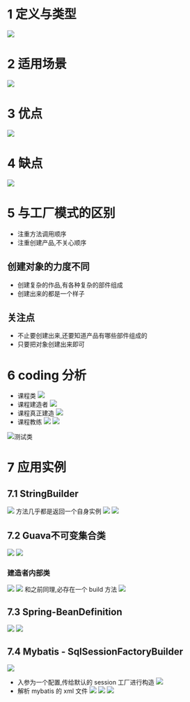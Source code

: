 # 1 定义与类型
![](https://upload-images.jianshu.io/upload_images/4685968-080be99119be745e.png?imageMogr2/auto-orient/strip%7CimageView2/2/w/1240)
# 2  适用场景
![](https://upload-images.jianshu.io/upload_images/4685968-3fe7a9c81aada5c0.png?imageMogr2/auto-orient/strip%7CimageView2/2/w/1240)
# 3 优点
![](https://upload-images.jianshu.io/upload_images/4685968-712a92b032ae6b0f.png?imageMogr2/auto-orient/strip%7CimageView2/2/w/1240)
# 4 缺点
![](https://upload-images.jianshu.io/upload_images/4685968-c0c8f3f7c16b503f.png?imageMogr2/auto-orient/strip%7CimageView2/2/w/1240)

# 5 与工厂模式的区别
- 注重方法调用顺序
- 注重创建产品,不关心顺序

## 创建对象的力度不同
- 创建复杂的作品,有各种复杂的部件组成
 - 创建出来的都是一个样子
## 关注点
- 不止要创建出来,还要知道产品有哪些部件组成的
- 只要把对象创建出来即可
# 6 coding 分析
- 课程类
![](https://upload-images.jianshu.io/upload_images/4685968-0c8b342606b3726d.png?imageMogr2/auto-orient/strip%7CimageView2/2/w/1240)
- 课程建造者
![](https://upload-images.jianshu.io/upload_images/4685968-a851dac77bf6e0c9.png?imageMogr2/auto-orient/strip%7CimageView2/2/w/1240)
- 课程真正建造
![](https://upload-images.jianshu.io/upload_images/4685968-27d777eeae580a89.png?imageMogr2/auto-orient/strip%7CimageView2/2/w/1240)
- 课程教练
![](https://upload-images.jianshu.io/upload_images/4685968-f3d3258034897aae.png?imageMogr2/auto-orient/strip%7CimageView2/2/w/1240)
![](https://upload-images.jianshu.io/upload_images/4685968-30ff2f73027afdd8.png?imageMogr2/auto-orient/strip%7CimageView2/2/w/1240)

![测试类](https://upload-images.jianshu.io/upload_images/4685968-c4026335db14fe20.png?imageMogr2/auto-orient/strip%7CimageView2/2/w/1240)
# 7 应用实例
## 7.1 StringBuilder
![](https://upload-images.jianshu.io/upload_images/4685968-6537ba0777c1a2e2.png?imageMogr2/auto-orient/strip%7CimageView2/2/w/1240)
方法几乎都是返回一个自身实例
![](https://upload-images.jianshu.io/upload_images/4685968-9c89ecb2a378ab30.png?imageMogr2/auto-orient/strip%7CimageView2/2/w/1240)
![](https://upload-images.jianshu.io/upload_images/4685968-2babb330292974ad.png?imageMogr2/auto-orient/strip%7CimageView2/2/w/1240)
## 7.2  Guava不可变集合类
![](https://upload-images.jianshu.io/upload_images/4685968-0f563ac359a842ca.png?imageMogr2/auto-orient/strip%7CimageView2/2/w/1240)
![](https://upload-images.jianshu.io/upload_images/4685968-38a3e530a13bc9d5.png?imageMogr2/auto-orient/strip%7CimageView2/2/w/1240)
### 建造者内部类
![](https://upload-images.jianshu.io/upload_images/4685968-caf33775b5dc59e1.png?imageMogr2/auto-orient/strip%7CimageView2/2/w/1240)
![](https://upload-images.jianshu.io/upload_images/4685968-a89f7435bf37f001.png?imageMogr2/auto-orient/strip%7CimageView2/2/w/1240)
和之前同理,必存在一个 build 方法
![](https://upload-images.jianshu.io/upload_images/4685968-80cd0b817b3e1f91.png?imageMogr2/auto-orient/strip%7CimageView2/2/w/1240)
## 7.3 Spring-BeanDefinition
![](https://upload-images.jianshu.io/upload_images/4685968-3137fb59bddf2c9e.png?imageMogr2/auto-orient/strip%7CimageView2/2/w/1240)
![](https://upload-images.jianshu.io/upload_images/4685968-599091b9953502a3.png?imageMogr2/auto-orient/strip%7CimageView2/2/w/1240)
## 7.4 Mybatis - SqlSessionFactoryBuilder
![](https://upload-images.jianshu.io/upload_images/4685968-1a2697591dc6d5ed.png?imageMogr2/auto-orient/strip%7CimageView2/2/w/1240)
- 入参为一个配置,传给默认的 session 工厂进行构造
![](https://upload-images.jianshu.io/upload_images/4685968-f32c7d2e34dc04b6.png?imageMogr2/auto-orient/strip%7CimageView2/2/w/1240)
- 解析 mybatis 的 xml 文件
![](https://upload-images.jianshu.io/upload_images/4685968-d8242b987cdf151f.png?imageMogr2/auto-orient/strip%7CimageView2/2/w/1240)
![](https://upload-images.jianshu.io/upload_images/4685968-d57afe0de3e49c37.png?imageMogr2/auto-orient/strip%7CimageView2/2/w/1240)
![](https://upload-images.jianshu.io/upload_images/4685968-e019e227828de6c8.png?imageMogr2/auto-orient/strip%7CimageView2/2/w/1240)
